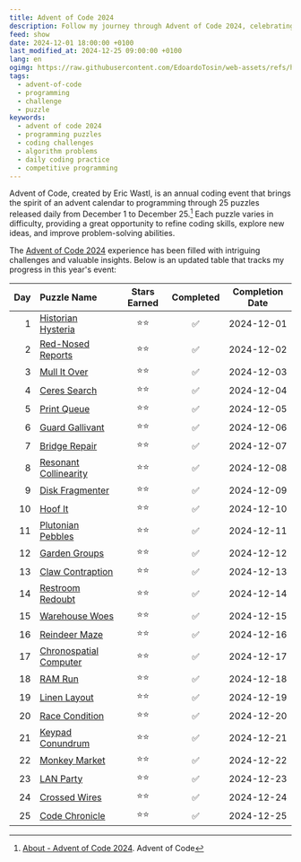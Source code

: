 ```yaml
---
title: Advent of Code 2024
description: Follow my journey through Advent of Code 2024, celebrating its 10th anniversary with 25 daily programming challenges from December 1-25. Discover my detailed progress table, showcasing puzzle names, stars earned, and completion dates as I tackle this exciting annual event.
feed: show
date: 2024-12-01 18:00:00 +0100
last_modified_at: 2024-12-25 09:00:00 +0100
lang: en
ogimg: https://raw.githubusercontent.com/EdoardoTosin/web-assets/refs/heads/main/Notes/100%20Public/Feed/Advent%20of%20Code/Advent-of-Code-2024.png
tags:
  - advent-of-code
  - programming
  - challenge
  - puzzle
keywords:
  - advent of code 2024
  - programming puzzles
  - coding challenges
  - algorithm problems
  - daily coding practice
  - competitive programming
---
```


Advent of Code, created by Eric Wastl, is an annual coding event that brings the spirit of an advent calendar to programming through 25 puzzles released daily from December 1 to December 25.[^1] Each puzzle varies in difficulty, providing a great opportunity to refine coding skills, explore new ideas, and improve problem-solving abilities.

The [Advent of Code 2024](https://adventofcode.com/2024) experience has been filled with intriguing challenges and valuable insights. Below is an updated table that tracks my progress in this year's event:

| Day | Puzzle Name         | Stars Earned | Completed | Completion Date       |
|----:|:--------------------|:------------:|:---------:|:---------------------:|
|  1 | [Historian Hysteria](https://adventofcode.com/2024/day/1) | ⭐⭐ | ✅ | 2024-12-01 |
|  2 | [Red-Nosed Reports](https://adventofcode.com/2024/day/2) | ⭐⭐ | ✅ | 2024-12-02 |
|  3 | [Mull It Over](https://adventofcode.com/2024/day/3) | ⭐⭐ | ✅ | 2024-12-03 |
|  4 | [Ceres Search](https://adventofcode.com/2024/day/4) | ⭐⭐ | ✅ | 2024-12-04 |
|  5 | [Print Queue](https://adventofcode.com/2024/day/5) | ⭐⭐ | ✅ | 2024-12-05 |
|  6 | [Guard Gallivant](https://adventofcode.com/2024/day/6) | ⭐⭐ | ✅ | 2024-12-06 |
|  7 | [Bridge Repair](https://adventofcode.com/2024/day/7) | ⭐⭐ | ✅ | 2024-12-07 |
|  8 | [Resonant Collinearity](https://adventofcode.com/2024/day/8) | ⭐⭐ | ✅ | 2024-12-08 |
|  9 | [Disk Fragmenter](https://adventofcode.com/2024/day/9) | ⭐⭐ | ✅ | 2024-12-09 |
| 10 | [Hoof It](https://adventofcode.com/2024/day/10) | ⭐⭐ | ✅ | 2024-12-10 |
| 11 | [Plutonian Pebbles](https://adventofcode.com/2024/day/11) | ⭐⭐ | ✅ | 2024-12-11 |
| 12 | [Garden Groups](https://adventofcode.com/2024/day/12) | ⭐⭐ | ✅ | 2024-12-12 |
| 13 | [Claw Contraption](https://adventofcode.com/2024/day/13) | ⭐⭐ | ✅ | 2024-12-13 |
| 14 | [Restroom Redoubt](https://adventofcode.com/2024/day/14) | ⭐⭐ | ✅ | 2024-12-14 |
| 15 | [Warehouse Woes](https://adventofcode.com/2024/day/15) | ⭐⭐ | ✅ | 2024-12-15 |
| 16 | [Reindeer Maze](https://adventofcode.com/2024/day/16) | ⭐⭐ | ✅ | 2024-12-16 |
| 17 | [Chronospatial Computer](https://adventofcode.com/2024/day/17) | ⭐⭐ | ✅ | 2024-12-17 |
| 18 | [RAM Run](https://adventofcode.com/2024/day/18) | ⭐⭐ | ✅ | 2024-12-18 |
| 19 | [Linen Layout](https://adventofcode.com/2024/day/19) | ⭐⭐ | ✅ | 2024-12-19 |
| 20 | [Race Condition](https://adventofcode.com/2024/day/20) | ⭐⭐ | ✅ | 2024-12-20 |
| 21 | [Keypad Conundrum](https://adventofcode.com/2024/day/21) | ⭐⭐ | ✅ | 2024-12-21 |
| 22 | [Monkey Market](https://adventofcode.com/2024/day/22) | ⭐⭐ | ✅ | 2024-12-22 |
| 23 | [LAN Party](https://adventofcode.com/2024/day/23) | ⭐⭐ | ✅ | 2024-12-23 |
| 24 | [Crossed Wires](https://adventofcode.com/2024/day/24) | ⭐⭐ | ✅ | 2024-12-24 |
| 25 | [Code Chronicle](https://adventofcode.com/2024/day/25) | ⭐⭐ | ✅ | 2024-12-25 |

[^1]: [About - Advent of Code 2024](https://adventofcode.com/2024/about). Advent of Code
